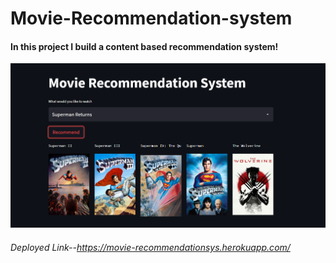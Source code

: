 # Movie-Recommendation-system

#### In this project I build a content based recommendation system!

![](https://github.com/Abhishek4uh/Movie-Recommendation-system/blob/main/Interface.png)

###### Deployed Link--https://movie-recommendationsys.herokuapp.com/
